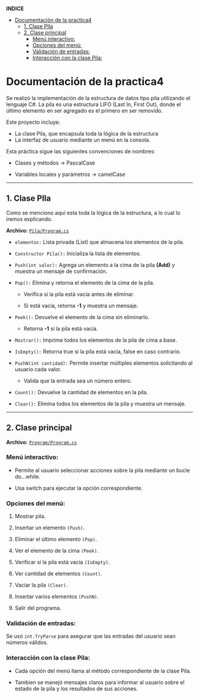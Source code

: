 **INDICE**
- [Documentación de la practica4](#documentación-de-la-practica4)
  - [1. Clase PIla](#1-clase-pila)
  - [2. Clase principal](#2-clase-principal)
    - [Menú interactivo:](#menú-interactivo)
    - [Opciones del menú:](#opciones-del-menú)
    - [Validación de entradas:](#validación-de-entradas)
    - [Interacción con la clase Pila:](#interacción-con-la-clase-pila)
# Documentación de la practica4
Se realizó la implementación de la estructura de datos tipo pila utilizando el lenguaje C#.
La pila es una estructura LIFO (Last In, First Out), donde el último elemento en ser agregado es el primero en ser removido.

Este proyecto incluye:

- La clase Pila, que encapsula toda la lógica de la estructura
- La interfaz de usuario mediante un menú en la consola.

Esta práctica sigue las siguientes convenciones de nombres:

- Clases y métodos → PascalCase 

- Variables locales y parámetros → camelCase 

---

## 1. Clase PIla
Como se menciono aqui esta toda la lógica de la estructura, a lo cual lo iremos explicando.

**Archivo:** [`Pila/Program.cs`](https://github.com/pum3ucatec/estructura-datos-pt/blob/QuispeIsabel/Practica4/practicas/practica4/Pila/Pila.cs)


- `elementos:` Lista privada (List<int>) que almacena los elementos de la pila.

- `Constructor Pila():` Inicializa la lista de elementos.

- `Push(int valor):` Agrega un elemento a la cima de la pila **(Add)** y muestra un mensaje de confirmación.

- `Pop():` Elimina y retorna el elemento de la cima de la pila.

    - Verifica si la pila está vacía antes de eliminar.

    - Si está vacía, retorna **-1** y muestra un mensaje.

- `Peek():` Devuelve el elemento de la cima sin eliminarlo.

    - Retorna **-1** si la pila está vacía.

- `Mostrar():` Imprime todos los elementos de la pila de cima a base.

- `IsEmpty():` Retorna true si la pila está vacía, false en caso contrario.

- `PushN(int cantidad):` Permite insertar múltiples elementos solicitando al usuario cada valor.

    - Valida que la entrada sea un número entero.

- `Count():` Devuelve la cantidad de elementos en la pila.

- `Clear():` Elimina todos los elementos de la pila y muestra un mensaje.

--- 

## 2. Clase principal

**Archivo:** [`Program/Program.cs`](https://github.com/pum3ucatec/estructura-datos-pt/blob/QuispeIsabel/Practica4/practicas/practica4/Pila/Program.cs)

### Menú interactivo:

- Permite al usuario seleccionar acciones sobre la pila mediante un bucle do...while.

- Usa switch para ejecutar la opción correspondiente.

### Opciones del menú:

1. Mostrar pila.

2. Insertar un elemento `(Push)`.

3. Eliminar el último elemento `(Pop)`.

4. Ver el elemento de la cima `(Peek)`.

5. Verificar si la pila está vacía `(IsEmpty)`.

6. Ver cantidad de elementos `(Count)`.

7. Vaciar la pila `(Clear)`.

8. Insertar varios elementos `(PushN)`.

9. Salir del programa.

### Validación de entradas:

Se usó `int.TryParse` para asegurar que las entradas del usuario sean números válidos.

### Interacción con la clase Pila:

- Cada opción del menú llama al método correspondiente de la clase Pila.

- Tambien se manejó mensajes claros para informar al usuario sobre el estado de la pila y los resultados de sus acciones.